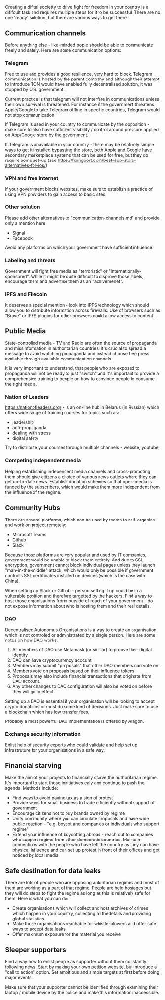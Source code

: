 Creating a difital societty to drive fight for freedom in your country is a dififcult task and requires multiple steps for it to be successful. There are no one 'ready' solution, but there are various ways to get there.

## Communication channels

Before anything else - like-minded pople should be able to communicate freely and safely. Here are some communication options:

### Telegram

Free to use and provides a good resilience, very hard to block. Telegram communication is hosted by the parent company and although their attempt to introduce TON would have enabled fully decentralised solution, it was stopped by U.S. government.

Current practice is that telegram will not interfere in communications unless their own survival is threatened. For instance if the government threatens Apple/Google to take Telegram offline in specific countries, Telegram would not stop communication.

If Telegram is used in your country to communicate by the opposition - make sure to also have sufficient visibility / control around pressure applied on App/Google store by the government.

If Telegram is unavailable in your country - there may be relatively simple ways to get it installed bypassing the store, both Apple and Google have secondary marketplace systems that can be used for free, but they do require some set-up (see https://fixingport.com/best-app-store-alternatives-for-ios/)

### VPN and free internet

If your government blocks websites, make sure to establish a practice of using VPN providers to gain access to basic sites.

### Other solution

Please add other alternatives to "communication-channels.md" and provide only a mention here

 - Signal
 - Facebook

Avoid any platforms on which your government have sufficient influence.

### Labeling and threats

Government will fight free media as "terroristic" or "internationally-sponsored". While it might be quite difficult to disprove those labels, encourage them and advertise them as an "achivemenet". 

### IPFS and Filecoin

It deserves a special mention - look into IPFS technology which should allow you to distribute information across firewalls. Use of browsers such as "Brave" or IPFS plugins for other browsers could allow access to content.

## Public Media

State-controlled media - TV and Radio are often the source of propaganda and missinformation in authoritarian countries. It's crucial to spread a message to avoid watching propaganda and instead choose free press available through available communication channels.

It is very important to understand, that people who are exposed to propaganda will not be ready to just "switch" and it's important to provide a comprehensive training to people on how to convince people to consume the right media. 

### Nation of Leaders

https://nationofleaders.org/ - is an on-line hub in Belarus (in Russian) which offers wide range of training courses for topics such as:
 - leadership
 - anti-propaganda
 - dealing with stress
 - digital safety

Try to distribute your courses through multiple channels - website, youtube, 

### Competing independent media

Helping establishing independent media channels and cross-promoting them should give citizens a choice of various news outlets where they can get up-to-date news. Establish donation schemes so that open-media is funded by the subscribers, which would make them more independent from the influence of the regime.

## Community Hubs

There are several platforms, which can be used by teams to self-organise and work on project remotely:

 - Microsoft Teams
 - Github
 - Slack

Because those platforms are very popular and used by IT companies, government would be unable to block them entirely. And due to SSL encryption, government cannot block individual pages unless they launch "man-in-the-middle" attack, which would only be possible if government controlls SSL certificates installed on devices (which is the case with China).

When setting up Slack or Github - person setting it up could be in a vulterable position and therefore targetted by the hackers. Find a way to host those organisations frorm outside of reach of your government - do not expose information about who is hosting them and their real details.

### DAO

Decentralised Autonomus Organisations is a way to create an organisation which is not controled or administrated by a single person. Here are some notes on how DAO works:

1. All members of DAO use Metamask (or similar) to proove their digital identity
2. DAO can have cryptocurrency acocunt
3. Members may submit "proposals" that other DAO members can vote on.
4. Members vote on proposals based on their influence tokens
4. Proposals may also include financial transactions that originate from DAO account.
5. Any other changes to DAO configuration will also be voted on before they will go in effect

Setting up a DAO is essential if your organisation will be looking to accept crypto donations or must do some kind of decisions. Just make sure to use a blockchain which has low transfer fees.

Probably a most powerful DAO implementation is offered by Aragon.

### Exchange security information

Enlist help of security experts who could validate and help set up infrastruture for your organisations in a safe way.

## Financial starving

Make the aim of your projects to financially starve the authoritarian regime. It's important to start those innitiatives ealy and continue to push the agenda. Methods include:

 - Find ways to avoid paying tax as a sign of protest
 - Provide ways for small business to trade efficiently without support of government
 - Encourage citizens not to buy brands owned by regime
 - Unify community where you can circulate proposals and have wide public reaction - "e.g. boycot and companies or individuals who support regime"
 - Extend your influence of boycotting abroad - reach out to companies who support regime from other democratic countries. Maintain connections with the people who have left the country as they can have physical influence and can set up protest in front of their offices and get noticed by local media.


## Safe destination for data leaks

There are lots of people who are opposing autoritarian regimes and most of them are working as a part of that regime. People are held hostages but they will do steps to fight the regime as long as this is relatively safe for them. Here is what you can do:

 - Create organisations which will collect and host archives of crimes which happen in your country, collecting all thedetails and providing global statistics
 - Make those organisations reachable for whistle-blowers and offer safe ways to accept data leaks
 - Offer maximum exposure for the material you receive


## Sleeper supporters

Find a way how to enlist people as supporter without them constantly following news. Start by making your own petition website, but introduce a "call to action" option. Set ambitious and simple targets at first before doing major events.

Make sure that your supporter cannot be identified through examining their laptop / mobile device by the police and make this information inaccessible.


